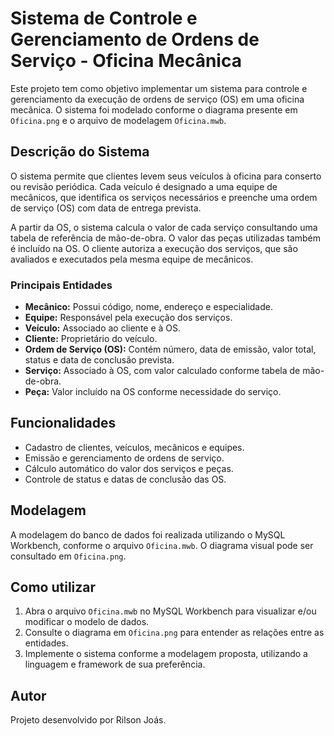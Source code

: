 # Sistema de Controle e Gerenciamento de Ordens de Serviço - Oficina Mecânica

Este projeto tem como objetivo implementar um sistema para controle e gerenciamento da execução de ordens de serviço (OS) em uma oficina mecânica. O sistema foi modelado conforme o diagrama presente em `Oficina.png` e o arquivo de modelagem `Oficina.mwb`.

## Descrição do Sistema

O sistema permite que clientes levem seus veículos à oficina para conserto ou revisão periódica. Cada veículo é designado a uma equipe de mecânicos, que identifica os serviços necessários e preenche uma ordem de serviço (OS) com data de entrega prevista.

A partir da OS, o sistema calcula o valor de cada serviço consultando uma tabela de referência de mão-de-obra. O valor das peças utilizadas também é incluído na OS. O cliente autoriza a execução dos serviços, que são avaliados e executados pela mesma equipe de mecânicos.

### Principais Entidades
- **Mecânico:** Possui código, nome, endereço e especialidade.
- **Equipe:** Responsável pela execução dos serviços.
- **Veículo:** Associado ao cliente e à OS.
- **Cliente:** Proprietário do veículo.
- **Ordem de Serviço (OS):** Contém número, data de emissão, valor total, status e data de conclusão prevista.
- **Serviço:** Associado à OS, com valor calculado conforme tabela de mão-de-obra.
- **Peça:** Valor incluído na OS conforme necessidade do serviço.

## Funcionalidades
- Cadastro de clientes, veículos, mecânicos e equipes.
- Emissão e gerenciamento de ordens de serviço.
- Cálculo automático do valor dos serviços e peças.
- Controle de status e datas de conclusão das OS.

## Modelagem
A modelagem do banco de dados foi realizada utilizando o MySQL Workbench, conforme o arquivo `Oficina.mwb`. O diagrama visual pode ser consultado em `Oficina.png`.

## Como utilizar
1. Abra o arquivo `Oficina.mwb` no MySQL Workbench para visualizar e/ou modificar o modelo de dados.
2. Consulte o diagrama em `Oficina.png` para entender as relações entre as entidades.
3. Implemente o sistema conforme a modelagem proposta, utilizando a linguagem e framework de sua preferência.

## Autor
Projeto desenvolvido por Rilson Joás.